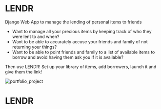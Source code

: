 # LENDR
Django Web App to manage the lending of personal items to friends

- Want to manage all your precious items by keeping track of who they were lent to and when?
- Want to be able to accurately accuse your friends and family of not returning your things?
- Want to be able to point friends and family to a list of available items to borrow and avoid having them ask you if it is available?

Then use LENDR! Set up your library of items, add borrowers, launch it and give them the link!

![portfolio_project](https://user-images.githubusercontent.com/5624920/145665380-4bd5e371-c507-4602-a92a-647f5e965ce5.png)
# LENDR
